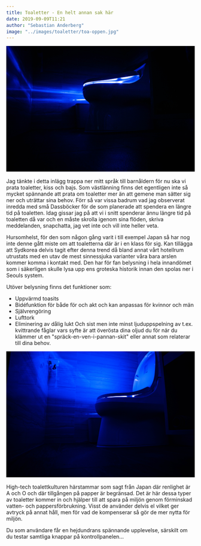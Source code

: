 ```yaml
---
title: Toaletter - En helt annan sak här
date: 2019-09-09T11:21
author: "Sebastian Anderberg"
image: "../images/toaletter/toa-oppen.jpg"
---
```


![Toa med stängt lock.](../images/toaletter/toa-stangd.jpg)

Jag tänkte i detta inlägg trappa ner mitt språk till barnåldern för nu ska vi prata toaletter, kiss och bajs. Som västlänning finns det egentligen inte så mycket spännande att prata om toaletter mer än att gemene man sätter sig ner och uträttar sina behov. Förr så var vissa badrum vad jag observerat inredda med små Dassböcker för de som planerade att spendera en längre tid på toaletten. Idag gissar jag på att vi i snitt spenderar ännu längre tid på toaletten då var och en måste skrolla igenom sina flöden, skriva meddelanden, snapchatta, jag vet inte och vill inte heller veta.

Hursomhelst, för den som någon gång varit i till exempel Japan så har nog inte denne gått miste om att toaletterna där är i en klass för sig. Kan tillägga att Sydkorea delvis tagit efter denna trend då bland annat vårt hotellrum utrustats med en utav de mest sinnessjuka varianter våra bara arslen kommer komma i kontakt med. Den har för fan belysning i hela innandömet som i säkerligen skulle lysa upp ens groteska historik innan den spolas ner i Seouls system.

Utöver belysning finns det funktioner som:
* Uppvärmd toasits 
* Bidéfunktion för både för och akt och kan anpassas för kvinnor och män
* Självrengöring
* Lufttork
* Eliminering av dålig lukt
Och sist men inte minst ljuduppspelning av t.ex. kvittrande fåglar vars syfte är att överösta dina oljud du för när du klämmer ut en "spräck-en-ven-i-pannan-skit" eller annat som relaterar till dina behov.

![Toa öppen](../images/toaletter/toa-oppen.jpg)

High-tech toalettkulturen härstammar som sagt från Japan där renlighet är A och O och där tillgången på papper är begränsad. Det är här dessa typer av toaletter kommer in och hjälper till att spara på miljön genom förminskad vatten- och pappersförbrukning. Visst de använder delvis el vilket ger avtryck på annat håll, men för vad de kompenserar så gör de mer nytta för miljön.

Du som användare får en hejdundrans spännande upplevelse, särskilt om du testar samtliga knappar på kontrollpanelen...
